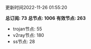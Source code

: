 更新时间2022-11-26 01:55:20

**总订阅: 73**
**总节点: 1006**
**有效节点: 263**
- trojan节点: 55
- v2ray节点: 180
- ss节点: 28
